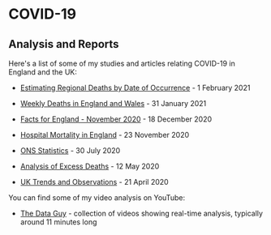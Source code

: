 # COVID-19

## Analysis and Reports


Here's a list of some of my studies and articles relating COVID-19 in England and the UK:

- [Estimating Regional Deaths by Date of Occurrence](estimating-regional-occurrences/README.md) - 1 February 2021

- [Weekly Deaths in England and Wales](weekly-deaths/README.md) - 31 January 2021

- [Facts for England - November 2020](facts-england.md) - 18 December 2020

- [Hospital Mortality in England](hospital-mortality-rates.md) - 23 November 2020

- [ONS Statistics](https://logiqx.github.io/ons-stats/) - 30 July 2020

- [Analysis of Excess Deaths](https://logiqx.github.io/ons-stats/data_prep/) - 12 May 2020

- [UK Trends and Observations](uk-trends-and-observations.md) - 21 April 2020

You can find some of my video analysis on YouTube:

- [The Data Guy](https://www.youtube.com/channel/UC5ZYmsNjBqZSG9efLz_33eQ) - collection of videos showing real-time analysis, typically around 11 minutes long


